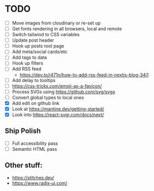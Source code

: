 # TODO

- [ ] Move images from cloudinary or re-set up
- [ ] Get fonts rendering in all browsers, local and remote
- [ ] Switch tailwind to CSS variables
- [ ] Update post header
- [ ] Hook up posts root page
- [ ] Add meta/social cards/etc
- [ ] Add tags to data
- [ ] Hook up filters
- [ ] Add RSS feed
  - https://dev.to/j471n/how-to-add-rss-feed-in-nextjs-blog-34j1
- [ ] Add delay to tooltips
- [ ] https://css-tricks.com/emoji-as-a-favicon/
- [ ] Process SVGs using https://github.com/svg/svgo
- [ ] Convert global types to local ones
- [x] Add edit on github link
- [x] Look at https://mantine.dev/getting-started/
- [x] Look into https://react-svgr.com/docs/next/

## Ship Polish

- [ ] Full accessibility pass
- [ ] Semantic HTML pass

## Other stuff:
- https://stitches.dev/
- https://www.radix-ui.com/
